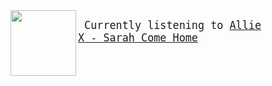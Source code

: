 <kbd>

<img align="left" width="105" height="105" src="https:&#x2F;&#x2F;lastfm.freetls.fastly.net&#x2F;i&#x2F;u&#x2F;174s&#x2F;9bc4e8d03571689a6a7e2c82707fc566.jpg">


<big><pre>
Currently listening to  [Allie X - Sarah Come Home](https://google.com)

</pre></big>

<kbd>
